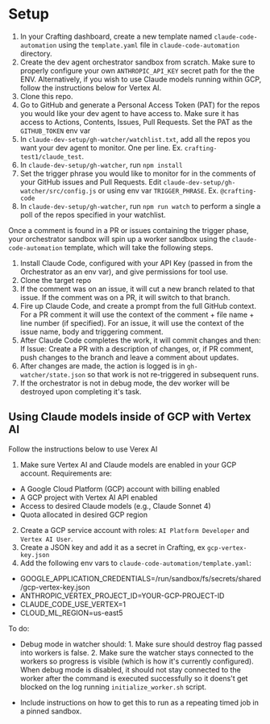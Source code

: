 # Setup

1. In your Crafting dashboard, create a new template named `claude-code-automation` using the `template.yaml` file in `claude-code-automation` directory. 
2. Create the dev agent orchestrator sandbox from scratch. Make sure to properly configure your own `ANTHROPIC_API_KEY` secret path for the the ENV. Alternatively, if you wish to use Claude models running within GCP, follow the instructions below for Vertex AI.
3. Clone this repo.
4. Go to GitHub and generate a Personal Access Token (PAT) for the repos you would like your dev agent to have access to. Make sure it has access to Actions, Contents, Issues, Pull Requests. Set the PAT as the `GITHUB_TOKEN` env var
5. In `claude-dev-setup/gh-watcher/watchlist.txt`, add all the repos you want your dev agent to monitor. One per line. Ex. `crafting-test1/claude_test`.
6. In `claude-dev-setup/gh-watcher`, run `npm install`
7. Set the trigger phrase you would like to monitor for in the comments of your GitHub issues and Pull Requests. Edit `claude-dev-setup/gh-watcher/src/config.js` or using env var `TRIGGER_PHRASE`. Ex. `@crafting-code`
8. In `claude-dev-setup/gh-watcher`, run `npm run watch` to perform a single a poll of the repos specified in your watchlist.

Once a comment is found in a PR or issues containing the trigger phase, your orchestrator sandbox will spin up a worker sandbox using the `claude-code-automation` template, which will take the following steps.
1. Install Claude Code, configured with your API Key (passed in from the Orchestrator as an env var), and give permissions for tool use.
2. Clone the target repo
3. If the comment was on an issue, it will cut a new branch related to that issue. If the comment was on a PR, it will switch to that branch.
4. Fire up Claude Code, and create a prompt from the full GitHub context. For a PR comment it will use the context of the comment + file name + line number (if specified). For an issue, it will use the context of the issue name, body and triggering comment.
5. After Claude Code completes the work, it will commit changes and then: If Issue: Create a PR with a description of changes, or, if PR comment, push changes to the branch and leave a comment about updates.
6. After changes are made, the action is logged is in `gh-watcher/state.json` so that work is not re-triggered in subsequent runs.
7. If the orchestrator is not in debug mode, the dev worker will be destroyed upon completing it's task.

## Using Claude models inside of GCP with Vertex AI 

Follow the instructions below to use Verex AI

1. Make sure Vertex AI and Claude models are enabled in your GCP account. Requirements are:
- A Google Cloud Platform (GCP) account with billing enabled
- A GCP project with Vertex AI API enabled
- Access to desired Claude models (e.g., Claude Sonnet 4)
- Quota allocated in desired GCP region

2. Create a GCP service account with roles: `AI Platform Developer` and `Vertex AI User`. 
3. Create a JSON key and add it as a secret in Crafting, ex `gcp-vertex-key.json`
4. Add the following env vars to `claude-code-automation/template.yaml`:
- GOOGLE_APPLICATION_CREDENTIALS=/run/sandbox/fs/secrets/shared/gcp-vertex-key.json
- ANTHROPIC_VERTEX_PROJECT_ID=YOUR-GCP-PROJECT-ID
- CLAUDE_CODE_USE_VERTEX=1
- CLOUD_ML_REGION=us-east5



To do:
- Debug mode in watcher should: 1. Make sure should destroy flag passed into workers is false. 2. Make sure the watcher stays connected to the workers so progress is visible (which is how it's currently configured). When debug mode is disabled, it should not stay connected to the worker after the command is executed successfully so it doens't get blocked on the log running `initialize_worker.sh` script.

- Include instructions on how to get this to run as a repeating timed job in a pinned sandbox.
